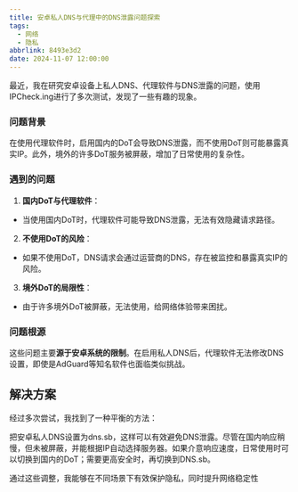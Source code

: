```yaml
---
title: 安卓私人DNS与代理中的DNS泄露问题探索
tags: 
  - 网络
  - 隐私
abbrlink: 8493e3d2
date: 2024-11-07 12:00:00
---
```


最近，我在研究安卓设备上私人DNS、代理软件与DNS泄露的问题，使用IPCheck.ing进行了多次测试，发现了一些有趣的现象。

### 问题背景

在使用代理软件时，启用国内的DoT会导致DNS泄露，而不使用DoT则可能暴露真实IP。此外，境外的许多DoT服务被屏蔽，增加了日常使用的复杂性。

### 遇到的问题

1. **国内DoT与代理软件**：
  * 当使用国内DoT时，代理软件可能导致DNS泄露，无法有效隐藏请求路径。
2. **不使用DoT的风险**：
  * 如果不使用DoT，DNS请求会通过运营商的DNS，存在被监控和暴露真实IP的风险。
3. **境外DoT的局限性**：
  * 由于许多境外DoT被屏蔽，无法使用，给网络体验带来困扰。

### 问题根源

这些问题主要**源于安卓系统的限制**。在启用私人DNS后，代理软件无法修改DNS设置，即使是AdGuard等知名软件也面临类似挑战。

## 解决方案

经过多次尝试，我找到了一种平衡的方法：

把安卓私人DNS设置为dns.sb，这样可以有效避免DNS泄露。尽管在国内响应稍慢，但未被屏蔽，并能根据IP自动选择服务器。如果介意响应速度，日常使用时可以切换到国内的DoT；需要更高安全时，再切换到DNS.sb。

通过这些调整，我能够在不同场景下有效保护隐私，同时提升网络稳定性
